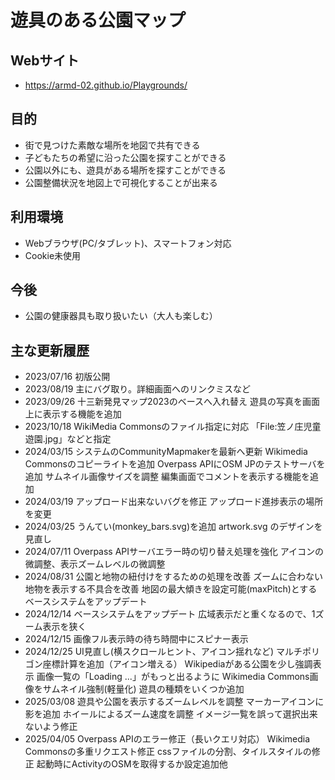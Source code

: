 # 遊具のある公園マップ

## Webサイト
* https://armd-02.github.io/Playgrounds/

## 目的
* 街で見つけた素敵な場所を地図で共有できる
* 子どもたちの希望に沿った公園を探すことができる
* 公園以外にも、遊具がある場所を探すことができる
* 公園整備状況を地図上で可視化することが出来る

## 利用環境
* Webブラウザ(PC/タブレット)、スマートフォン対応
* Cookie未使用

## 今後
* 公園の健康器具も取り扱いたい（大人も楽しむ）

## 主な更新履歴
* 2023/07/16 初版公開
* 2023/08/19 主にバグ取り。詳細画面へのリンクミスなど
* 2023/09/26 十三新発見マップ2023のベースへ入れ替え
             遊具の写真を画面上に表示する機能を追加
* 2023/10/18 WikiMedia Commonsのファイル指定に対応
             「File:笠ノ庄児童遊園.jpg」などと指定
* 2024/03/15 システムのCommunityMapmakerを最新へ更新
             Wikimedia Commonsのコピーライトを追加
             Overpass APIにOSM JPのテストサーバを追加
             サムネイル画像サイズを調整
             編集画面でコメントを表示する機能を追加
* 2024/03/19 アップロード出来ないバグを修正
             アップロード進捗表示の場所を変更
* 2024/03/25 うんてい(monkey_bars.svg)を追加
             artwork.svg のデザインを見直し
* 2024/07/11 Overpass APIサーバエラー時の切り替え処理を強化
             アイコンの微調整、表示ズームレベルの微調整
* 2024/08/31 公園と地物の紐付けをするための処理を改善
             ズームに合わない地物を表示する不具合を改善
             地図の最大傾きを設定可能(maxPitch)とする
             ベースシステムをアップデート
* 2024/12/14 ベースシステムをアップデート
             広域表示だと重くなるので、1ズーム表示を狭く
* 2024/12/15 画像フル表示時の待ち時間中にスピナー表示
* 2024/12/25 UI見直し(横スクロールヒント、アイコン揺れなど)
             マルチポリゴン座標計算を追加（アイコン増える）
             Wikipediaがある公園を少し強調表示
             画像一覧の「Loading ...」がもっと出るように
             Wikimedia Commons画像をサムネイル強制(軽量化)
             遊具の種類をいくつか追加
* 2025/03/08 遊具や公園を表示するズームレベルを調整
             マーカーアイコンに影を追加
             ホイールによるズーム速度を調整
             イメージ一覧を誤って選択出来ないよう修正
* 2025/04/05 Overpass APIのエラー修正（長いクエリ対応）
             Wikimedia Commonsの多重リクエスト修正
             cssファイルの分割、タイルスタイルの修正
             起動時にActivityのOSMを取得するか設定追加他
